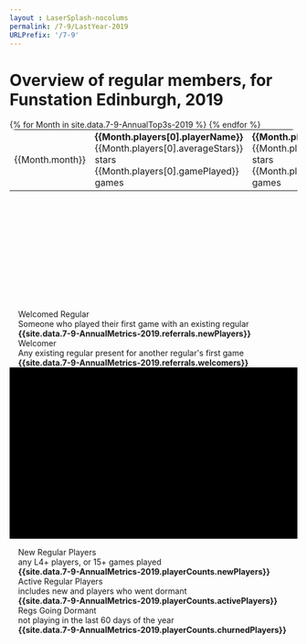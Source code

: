 ```yaml
---
layout : LaserSplash-nocolums
permalink: /7-9/LastYear-2019
URLPrefix: '/7-9'
---
```

# Overview of regular members, for Funstation Edinburgh, 2019
<div class = "container" style = "margin-top:15px;">
  <div class = "row">
    <div class = "col-md-6">
        <table class = "AnnualTop3s" style = "border-radius:10px; margin:0px; height:300px;">
        {% for Month in site.data.7-9-AnnualTop3s-2019 %} 
            <tr> 
                <td class = "MonthHeader">{{Month.month}}</td> 
                <td class = "golden"><b>{{Month.players[0].playerName}}</b>
                    <br/><div class = "SmallBrightNumber"> {{Month.players[0].averageStars}} stars <br/> {{Month.players[0].gamePlayed}} games </div>
                </td>
                <td class = "silver"><b>{{Month.players[1].playerName}}</b>
                    <br/><div class = "SmallBrightNumber"> {{Month.players[1].averageStars}} stars <br/> {{Month.players[1].gamePlayed}} games </div>
                </td>
                <td class = "bronze"><b>{{Month.players[2].playerName}}</b>
                    <br/><div class = "SmallBrightNumber"> {{Month.players[2].averageStars}} stars <br/> {{Month.players[2].gamePlayed}} games </div>
                </td>
            </tr>
        {% endfor %}
        </table>
        <div class = "fluid-container" style = "padding-left:15px;padding-right:15px; margin-top:15px;">
            <div class = "row" >
                <div class = "col-sm-6 GainLossIcon " style = "background-image:url('/assets/images/add-group.svg'); border-radius:30px 15px 15px 15px; " > 
                    Welcomed Regular <br/>
                    <div class="sup">Someone who played their first game with an existing regular</div>
                    <b>{{site.data.7-9-AnnualMetrics-2019.referrals.newPlayers}}</b>
                </div>
                <div class = "col-sm-6 GainLossIcon" style = "background-image:url('/assets/images/friendly.svg'); border-radius: 15px; " > 
                    Welcomer<br/>
                    <div class="sup">Any existing regular present for another regular's first game</div>
                    <b>{{site.data.7-9-AnnualMetrics-2019.referrals.welcomers}}</b>
                </div>
            </div>
        </div>
    </div>
    <div class = "col-md-6">
        <div class = "genericWrapper genericWrapperOffset LaserCardWrapper7-9" id = "piechart" style = "height:300px; padding-left:10px; margin-top:0px; padding-right:10px; background-color:#000; overflow:hidden;"> 
        </div>
        <div class = "fluid-container" style = "padding-left:15px;padding-right:15px; margin-top:15px;">
            <div class = "row" >
                <div class = "col-sm-4 GainLossIcon " style = "background-image:url('/assets/images/log-in.svg'); border-radius:30px 15px 15px 15px; " > 
                    New Regular Players <br/>
                    <div class="sup">any L4+ players, or 15+ games played</div>
                    <b>{{site.data.7-9-AnnualMetrics-2019.playerCounts.newPlayers}}</b>
                </div>
                <div class = "col-sm-4 GainLossIcon" style = "background-image:url('/assets/images/team.svg'); border-radius:15px 15px 30px 15px; " > 
                    Active Regular Players<br/>
                    <div class="sup">includes new and players who went dormant</div>
                    <b>{{site.data.7-9-AnnualMetrics-2019.playerCounts.activePlayers}}</b>
                </div>
                <div class = "col-sm-4 GainLossIcon" style = "background-image:url('/assets/images/logout.svg'); border-radius: 15px; " > 
                    Regs Going Dormant<br/>
                    <div class="sup">not playing in the last 60 days of the year</div>
                    <b>{{site.data.7-9-AnnualMetrics-2019.playerCounts.churnedPlayers}}</b>
                </div>
            </div>
        </div>
    </div>

<script type="text/javascript">
var data = [{
  values: [],
  labels: [],
  pull: [],
  textfont: [],
  type: 'pie'
}];
{% for GameType in site.data.7-9-AnnualMetrics-2019.gamesPlayed %} 
    data[0].labels.push("{{GameType.gameName}}")
    data[0].values.push({{GameType.timesPlayed}})
{% endfor %}

var layout = {
    title:'Games Played by Regulars',
    paper_bgcolor:'rgba(0,0,0,0)',
    plot_bgcolor:'rgba(0,0,0,0)',
    font: {
        family: 'Courier New, monospace',
        size: 12,
        color: 'limegreen'
    },
    autosize: true,
    margin: {
        l: 25,
        r: 50,
        b: 50,
        t: 50,
        pad: 4
    }
};
Plotly.newPlot('piechart', data, layout, {displayModeBar: false, showLegend: false});
</script>
